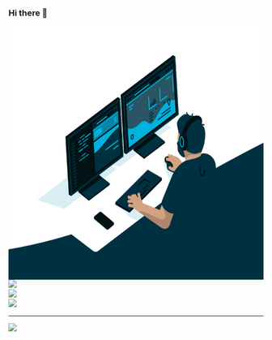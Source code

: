 ### Hi there 👋

<img align="right" alt="GIF" src="https://github.com/TunDev-vn/TunDev-vn/blob/main/code.gif?raw=true" width="1000" height="500" />

![](https://github-readme-stats.vercel.app/api?username=TunDev-vn&theme=gotham&hide_border=false&include_all_commits=false&count_private=false)<br/>
![](https://github-readme-streak-stats.herokuapp.com/?user=TunDev-vn&theme=gotham&hide_border=false)<br/>
![](https://github-readme-stats.vercel.app/api/top-langs/?username=TunDev-vn&theme=gotham&hide_border=false&include_all_commits=false&count_private=false&layout=compact)

---
[![](https://visitcount.itsvg.in/api?id=TunDev-vn&icon=0&color=0)](https://visitcount.itsvg.in)

